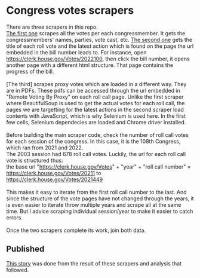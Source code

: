 # Congress votes scrapers
There are three scrapers in this repo. <br>
[The first one](https://github.com/Kunle-Falayi/Congress-Votes-Scrapers/blob/main/117thSessionVotes_Scraper.ipynb) scrapes all the votes per each congressmember. It gets the congressmembers' names, parties, vote cast, etc. 
[The second one](https://github.com/Kunle-Falayi/Congress-Votes-Scrapers/blob/main/117thCongressVoteLatestAction.ipynb) gets the title of each roll vote and the latest action which is found on the page the url embedded in the bill number leads to. For instance, open https://clerk.house.gov/Votes/2022100, then click the bill number, it opens another page with a different html structure. That page contains the progress of the bill. <br>
<br>
[The third] scrapes proxy votes which are loaded in a different way. They are in PDFs. These pdfs can be accessed through the url embedded in "Remote Voting By Proxy" on each roll call page.
Unlike the first scraper where BeautifulSoup is used to get the actual votes for each roll call, the pages we are targetting for the latest actions  in the second scraper load contents with JavaScript, which is why Selenium is used here. In the first few cells, Selenium dependecies are loaded and Chrome driver installed. <br>
<br>
Before building the main scraper code, check the number of roll call votes for each session of the congress. In this case, it is the 108th Congress, which ran from 2021 and 2022. <br>
The 2003 session had 678 roll call votes. Luckily, the url for each roll call vote is structured thus: <br>
the base url  "https://clerk.house.gov/Votes" + "year" + "roll call number" = https://clerk.house.gov/Votes/20211 to https://clerk.house.gov/Votes/2021449<br>
<br>
This makes it easy to iterate from the first roll call number to the last. And since the structure of the vote pages have not changed through the years, it is even easier to iterate throw multiple years and scrape all at the same time. But I advice scraping individual session/year to make it easier to catch errors.<br>
<br>
Once the two scrapers complete its work, join both data.

## Published
[This story](https://www.azcentral.com/story/news/politics/arizona/2023/06/05/ann-kirkpatrick-voted-by-proxy-more-than-any-lled-arizonas-delegation-117th-congress-in-proxy-voting/70150021007/) was done from the result of these scrapers and analysis that followed.
